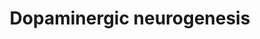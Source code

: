 ---
authors:
- Zans
- Khanspers
- MaintBot
- Samuel Sklar
- Egonw
- Evelo
- Mkutmon
- Eweitz
communities:
- CIRM_Related
description: https://www.michaeljfox.org/foundation/grant-detail.php?grant_id=141
last-edited: 2021-05-23
organisms:
- Mus musculus
redirect_from:
- /index.php/Pathway:WP1498
- /instance/WP1498
schema-jsonld:
- '@context': https://schema.org/
  '@id': https://wikipathways.github.io/pathways/WP1498.html
  '@type': Dataset
  creator:
    '@type': Organization
    name: WikiPathways
  description: https://www.michaeljfox.org/foundation/grant-detail.php?grant_id=141
  keywords:
  - Gbx2
  - Mash1
  - TGFbeta1
  - Lmx1b
  - Retinoic acid
  - Fgf8
  - Gli1
  - Nkx6.1
  - Nurr1
  - Aadc
  - p57Kip2
  - Foxa2
  - Shh
  - Nkx2.2
  - Gli2
  - Wnt1
  - En1
  - Sox2
  - Th
  - Pitx3
  - ngn2
  - Stat3
  - Vmat2
  - Neurod1
  - Lmx1a
  - Otx2
  - En2
  - Dat1
  - Ahd2
  - c-Ret
  - Msx1
  license: CC0
  name: Dopaminergic neurogenesis
seo: CreativeWork
title: Dopaminergic neurogenesis
wpid: WP1498
---
